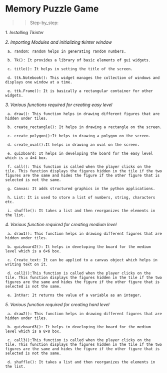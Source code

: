 # Memory Puzzle Game


>> Step-by_step:

*1. Installing Tkinter*

    
*2. Importing Modules and initializing tkinter window*

     a. random: random helps in generating random numbers.
     
     b. Tk(): It provides a library of basic elements of gui widgets.
     
     c. title(): It helps in setting the title of the screen.
     
     d. ttk.Notebook(): This widget manages the collection of windows and displays one window at a time.
     
     e. ttk.Frame(): It is basically a rectangular container for other widgets.
     
 
*3. Various functions required for creating easy level*

     a. draw(): This function helps in drawing different figures that are hidden under tiles.
     
     b. create_rectangle(): It helps in drawing a rectangle on the screen.
     
     c. create_polygon():It helps in drawing a polygon on the screen.
     
     d. create_oval():It helps in drawing an oval on the screen.
     
     e. quizboard: It helps in developing the board for the easy level which is a 4×4 box.
     
     f. call(): This function is called when the player clicks on the tile. This function displays the figures hidden in the tile if the two figures are the same and hides the figure if the other figure that is selected is not the same.
     
     g. Canvas: It adds structured graphics in the python applications.
     
     h. List: It is used to store a list of numbers, string, characters etc.
     
     i. shuffle(): It takes a list and then reorganizes the elements in the list.
     
 
*4. Various function required for creating medium level*

     a. draw1(): This function helps in drawing different figures that are hidden under tiles.
     
     b. quizboard2(): It helps in developing the board for the medium level which is a 6×6 box.
     
     c. Create_text: It can be applied to a canvas object which helps in writing text on it.
     
     d. call2():This function is called when the player clicks on the tile. This function displays the figures hidden in the tile if the two figures are the same and hides the figure if the other figure that is selected is not the same.
     
     e. IntVar: It returns the value of a variable as an integer.
     
 
*5. Various function required for creating hard level*

     a. draw2(): This function helps in drawing different figures that are hidden under tiles.
     
     b. quizboard3(): It helps in developing the board for the medium level which is a 8×8 box.
     
     c. call3():This function is called when the player clicks on the tile. This function displays the figures hidden in the tile if the two figures are the same and hides the figure if the other figure that is selected is not the same.
     
     d. shuffle(): It takes a list and then reorganizes the elements in the list.
